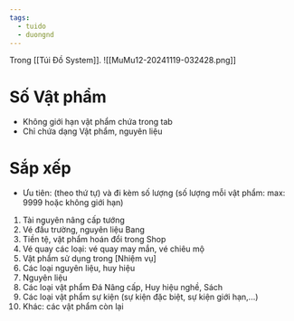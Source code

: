 ```yaml
---
tags:
  - tuido
  - duongnd
---
```

Trong [[Túi Đồ System]].
![[MuMu12-20241119-032428.png]]
# Số Vật phẩm
- Không giới hạn vật phẩm chứa trong tab
- Chỉ chứa dạng Vật phẩm, nguyên liệu
# Sắp xếp
- Ưu tiên: (theo thứ tự) và đi kèm số lượng (số lượng mỗi vật phẩm: max: 9999 hoặc không giới hạn)
1. Tài nguyên nâng cấp tướng
2. Vé đấu trường, nguyên liệu Bang
3. Tiền tệ, vật phẩm hoán đổi trong Shop
4. Vé quay các loại: vé quay may mắn, vé chiêu mộ
5. Vật phẩm sử dụng trong [Nhiệm vụ]
6. Các loại nguyên liệu, huy hiệu
7. Nguyên liệu 
8. Các loại vật phẩm Đá Nâng cấp, Huy hiệu nghề, Sách
9. Các loại vật phẩm sự kiện (sự kiện đặc biệt, sự kiện giới hạn,...)
10. Khác: các vật phẩm còn lại
